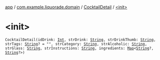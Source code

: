 [app](../../index.md) / [com.example.liquorade.domain](../index.md) / [CocktailDetail](index.md) / [&lt;init&gt;](./-init-.md)

# &lt;init&gt;

`CocktailDetail(idDrink: `[`Int`](https://kotlinlang.org/api/latest/jvm/stdlib/kotlin/-int/index.html)`, strDrink: `[`String`](https://kotlinlang.org/api/latest/jvm/stdlib/kotlin/-string/index.html)`, strDrinkThumb: `[`String`](https://kotlinlang.org/api/latest/jvm/stdlib/kotlin/-string/index.html)`, strTags: `[`String`](https://kotlinlang.org/api/latest/jvm/stdlib/kotlin/-string/index.html)`? = "", strCategory: `[`String`](https://kotlinlang.org/api/latest/jvm/stdlib/kotlin/-string/index.html)`, strAlcoholic: `[`String`](https://kotlinlang.org/api/latest/jvm/stdlib/kotlin/-string/index.html)`, strGlass: `[`String`](https://kotlinlang.org/api/latest/jvm/stdlib/kotlin/-string/index.html)`, strInstructions: `[`String`](https://kotlinlang.org/api/latest/jvm/stdlib/kotlin/-string/index.html)`, ingredients: `[`Map`](https://kotlinlang.org/api/latest/jvm/stdlib/kotlin.collections/-map/index.html)`<`[`String`](https://kotlinlang.org/api/latest/jvm/stdlib/kotlin/-string/index.html)`?, `[`String`](https://kotlinlang.org/api/latest/jvm/stdlib/kotlin/-string/index.html)`?>)`
